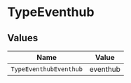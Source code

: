 # TypeEventhub


## Values

| Name                   | Value                  |
| ---------------------- | ---------------------- |
| `TypeEventhubEventhub` | eventhub               |